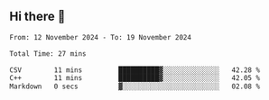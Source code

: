 ## Hi there 👋

<!--
**thethepai/thethepai** is a ✨ _special_ ✨ repository because its `README.md` (this file) appears on your GitHub profile.

Here are some ideas to get you started:

- 🔭 I’m currently working on ...
- 🌱 I’m currently learning ...
- 👯 I’m looking to collaborate on ...
- 🤔 I’m looking for help with ...
- 💬 Ask me about ...
- 📫 How to reach me: ...
- 😄 Pronouns: ...
- ⚡ Fun fact: ...
-->

<!--START_SECTION:waka-->

```txt
From: 12 November 2024 - To: 19 November 2024

Total Time: 27 mins

CSV        11 mins         ██████████▓░░░░░░░░░░░░░░   42.28 %
C++        11 mins         ██████████▓░░░░░░░░░░░░░░   42.05 %
Markdown   0 secs          ▓░░░░░░░░░░░░░░░░░░░░░░░░   02.08 %
```

<!--END_SECTION:waka-->
